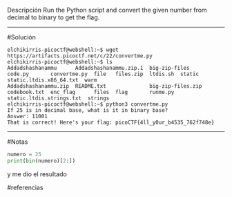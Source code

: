 Descripción
Run the Python script and convert the given number from decimal to binary to get the flag.

---
#Solución 
```
elchikirris-picoctf@webshell:~$ wget https://artifacts.picoctf.net/c/22/convertme.py
elchikirris-picoctf@webshell:~$ ls
Addadshashanammu      Addadshashanammu.zip.1  big-zip-files      code.py       convertme.py  file   files.zip  ltdis.sh  static                    static.ltdis.x86_64.txt  warm
Addadshashanammu.zip  README.txt              big-zip-files.zip  codebook.txt  enc_flag      files  flag       runme.py  static.ltdis.strings.txt  strings
elchikirris-picoctf@webshell:~$ python3 convertme.py 
If 25 is in decimal base, what is it in binary base?
Answer: 11001
That is correct! Here's your flag: picoCTF{4ll_y0ur_b4535_762f748e}
```


------
#Notas 
```python
numero = 25
print(bin(numero)[2:])  
```
y me dio el resultado

#referencias 
